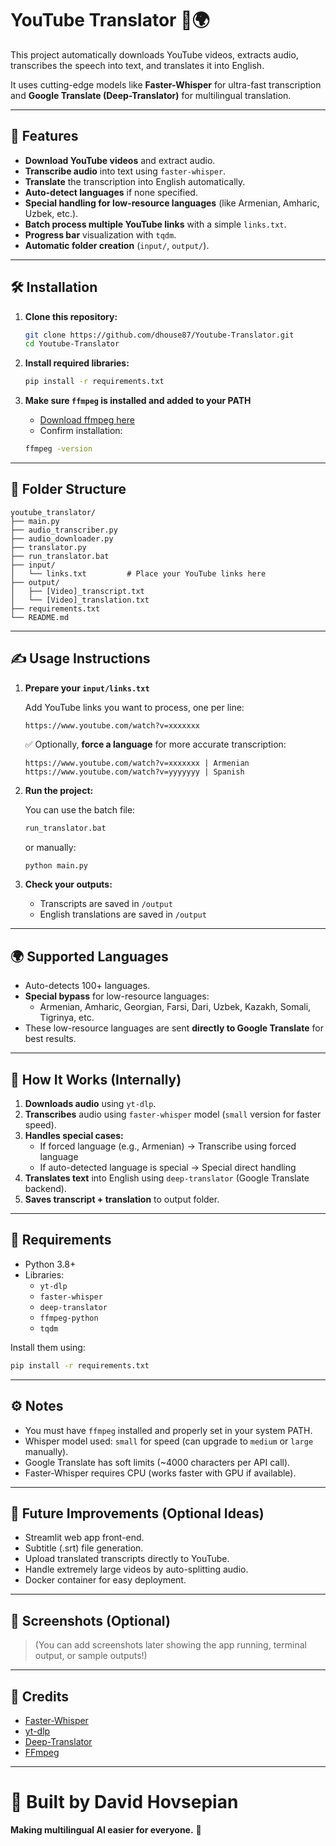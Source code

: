 # YouTube Translator 🎥🌍

This project automatically downloads YouTube videos, extracts audio, transcribes the speech into text, and translates it into English.

It uses cutting-edge models like **Faster-Whisper** for ultra-fast transcription and **Google Translate (Deep-Translator)** for multilingual translation.

---

## 🚀 Features

- **Download YouTube videos** and extract audio.
- **Transcribe audio** into text using `faster-whisper`.
- **Translate** the transcription into English automatically.
- **Auto-detect languages** if none specified.
- **Special handling for low-resource languages** (like Armenian, Amharic, Uzbek, etc.).
- **Batch process multiple YouTube links** with a simple `links.txt`.
- **Progress bar** visualization with `tqdm`.
- **Automatic folder creation** (`input/`, `output/`).

---

## 🛠 Installation

1. **Clone this repository:**

   ```bash
   git clone https://github.com/dhouse87/Youtube-Translator.git
   cd Youtube-Translator
   ```

2. **Install required libraries:**

   ```bash
   pip install -r requirements.txt
   ```

3. **Make sure `ffmpeg` is installed and added to your PATH**  
   - [Download ffmpeg here](https://ffmpeg.org/download.html)
   - Confirm installation:

   ```bash
   ffmpeg -version
   ```

---

## 📂 Folder Structure

```plaintext
youtube_translator/
├── main.py
├── audio_transcriber.py
├── audio_downloader.py
├── translator.py
├── run_translator.bat
├── input/
│   └── links.txt         # Place your YouTube links here
├── output/
│   ├── [Video]_transcript.txt
│   └── [Video]_translation.txt
├── requirements.txt
└── README.md
```

---

## ✍️ Usage Instructions

1. **Prepare your `input/links.txt`**

   Add YouTube links you want to process, one per line:

   ```
   https://www.youtube.com/watch?v=xxxxxxx
   ```

   ✅ Optionally, **force a language** for more accurate transcription:

   ```
   https://www.youtube.com/watch?v=xxxxxxx | Armenian
   https://www.youtube.com/watch?v=yyyyyyy | Spanish
   ```

2. **Run the project:**

   You can use the batch file:

   ```bash
   run_translator.bat
   ```

   or manually:

   ```bash
   python main.py
   ```

3. **Check your outputs:**

   - Transcripts are saved in `/output`
   - English translations are saved in `/output`

---

## 🌍 Supported Languages

- Auto-detects 100+ languages.
- **Special bypass** for low-resource languages:
  - Armenian, Amharic, Georgian, Farsi, Dari, Uzbek, Kazakh, Somali, Tigrinya, etc.
- These low-resource languages are sent **directly to Google Translate** for best results.

---

## 🧠 How It Works (Internally)

1. **Downloads audio** using `yt-dlp`.
2. **Transcribes** audio using `faster-whisper` model (`small` version for faster speed).
3. **Handles special cases:**
   - If forced language (e.g., Armenian) → Transcribe using forced language
   - If auto-detected language is special → Special direct handling
4. **Translates text** into English using `deep-translator` (Google Translate backend).
5. **Saves transcript + translation** to output folder.

---

## 📝 Requirements

- Python 3.8+
- Libraries:
  - `yt-dlp`
  - `faster-whisper`
  - `deep-translator`
  - `ffmpeg-python`
  - `tqdm`

Install them using:

```bash
pip install -r requirements.txt
```

---

## ⚙️ Notes

- You must have `ffmpeg` installed and properly set in your system PATH.
- Whisper model used: `small` for speed (can upgrade to `medium` or `large` manually).
- Google Translate has soft limits (~4000 characters per API call).
- Faster-Whisper requires CPU (works faster with GPU if available).

---

## 📢 Future Improvements (Optional Ideas)

- Streamlit web app front-end.
- Subtitle (.srt) file generation.
- Upload translated transcripts directly to YouTube.
- Handle extremely large videos by auto-splitting audio.
- Docker container for easy deployment.

---

## 📸 Screenshots (Optional)

> (You can add screenshots later showing the app running, terminal output, or sample outputs!)

---

## 🙏 Credits

- [Faster-Whisper](https://github.com/guillaumekln/faster-whisper)
- [yt-dlp](https://github.com/yt-dlp/yt-dlp)
- [Deep-Translator](https://github.com/nidhaloff/deep-translator)
- [FFmpeg](https://ffmpeg.org/)

---

# 🎯 Built by David Hovsepian
**Making multilingual AI easier for everyone.** 🚀

